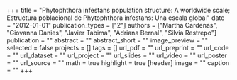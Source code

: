 +++
title = "Phytophthora infestans population structure: A worldwide scale; Estructura poblacional de Phytophthora infestans: Una escala global"
date = "2012-01-01"
publication_types = ["2"]
authors = ["Martha Cardenas", "Giovanna Danies", "Javier Tabima", "Adriana Bernal", "Silvia Restrepo"]
publication = ""
abstract = ""
abstract_short = ""
image_preview = ""
selected = false
projects = []
tags = []
url_pdf = ""
url_preprint = ""
url_code = ""
url_dataset = ""
url_project = ""
url_slides = ""
url_video = ""
url_poster = ""
url_source = ""
math = true
highlight = true
[header]
image = ""
caption = ""
+++
